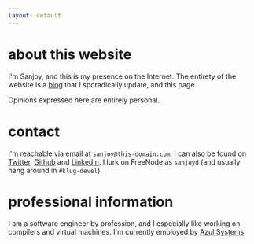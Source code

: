 ```yaml
---
layout: default
---
```


# about this website

I'm Sanjoy, and this is my presence on the Internet.  The entirety of
the website is a [blog][blog] that I sporadically update, and this
page.

Opinions expressed here are entirely personal.

# contact

I'm reachable via email at `sanjoy@this-domain.com`. I can also be
found on [Twitter][twitter], [Github][github] and
[LinkedIn][linkedin]. I lurk on FreeNode as `sanjoyd` (and usually
hang around in `#klug-devel`).

# professional information

I am a software engineer by profession, and I especially like working
on compilers and virtual machines.  I'm currently employed by [Azul
Systems][azul].

[azul]: <http://azulsystems.com>
[blog]: </blog.html>
[linkedin]: <http://in.linkedin.com/in/sanjoydas>
[twitter]: <http://twitter.com/SCombinator>
[github]: <http://github.com/sanjoy>
[resume]: <https://github.com/sanjoy/resume/blob/master/Resume-SanjoyDas.pdf?raw=true>
